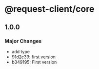 # @request-client/core

## 1.0.0

### Major Changes

- add type
- 91d2c39: first version
- b349195: First version
